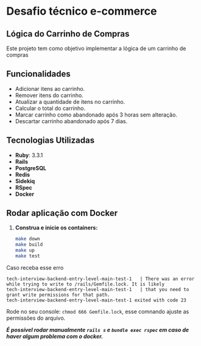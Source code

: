 # Desafio técnico e-commerce
## Lógica do Carrinho de Compras

Este projeto tem como objetivo implementar a lógica de um carrinho de compras

## Funcionalidades

- Adicionar itens ao carrinho.
- Remover itens do carrinho.
- Atualizar a quantidade de itens no carrinho.
- Calcular o total do carrinho.
- Marcar carrinho como abandonado após 3 horas sem alteração.
- Descartar carrinho abandonado após 7 dias.

## Tecnologias Utilizadas

- **Ruby**: 3.3.1
- **Rails**
- **PostgreSQL**
- **Redis**
- **Sidekiq**
- **RSpec**
- **Docker**

## Rodar aplicação com Docker

1. **Construa e inicie os containers:**

   ```bash
   make down
   make build
   make up
   make test

Caso receba esse erro 

   ```
   tech-interview-backend-entry-level-main-test-1   | There was an error while trying to write to /rails/Gemfile.lock. It is likely
   tech-interview-backend-entry-level-main-test-1   | that you need to grant write permissions for that path.
   tech-interview-backend-entry-level-main-test-1 exited with code 23
   ```

Rode no seu console: `chmod 666 Gemfile.lock`, esse comnando ajuste as permissões do arquivo.

***É possível rodar manualmente `rails s` e `bundle exec rspec` em caso de haver algum problema com o docker.***